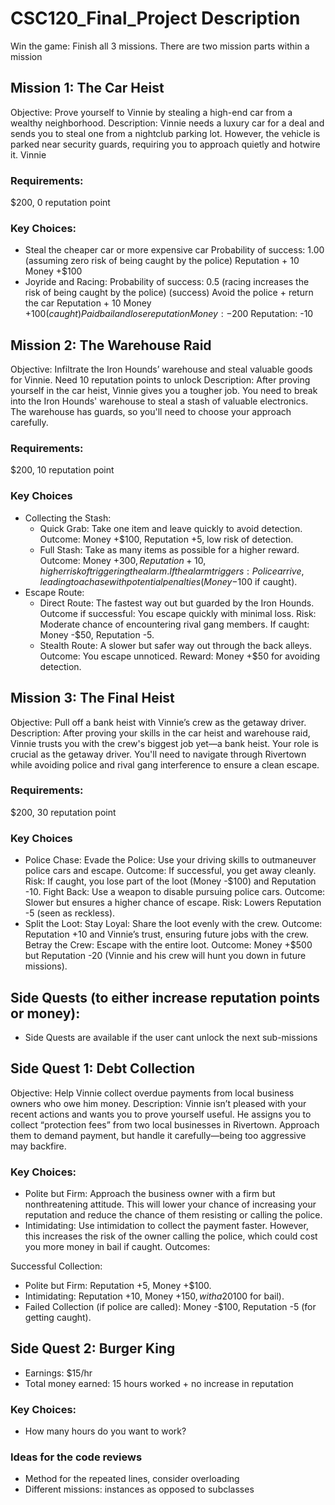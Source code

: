 # CSC120_Final_Project Description

Win the game: Finish all 3 missions. There are two mission parts within a mission

## Mission 1: The Car Heist
Objective: Prove yourself to Vinnie by stealing a high-end car from a wealthy neighborhood.
Description: Vinnie needs a luxury car for a deal and sends you to steal one from a nightclub parking lot. However, the vehicle is parked near security guards, requiring you to approach quietly and hotwire it. Vinnie 

### Requirements: 
$200, 0 reputation point

### Key Choices:
- Steal the cheaper car or more expensive car
    Probability of success: 1.00 (assuming zero risk of being caught by the police)
    Reputation + 10 
    Money +$100
- Joyride and Racing: 
    Probability of success: 0.5 (racing increases the risk of being caught by the police)
(success) Avoid the police + return the car
    Reputation + 10
    Money +$100
(caught) Paid bail and lose reputation
    Money: -$200
    Reputation: -10


## Mission 2: The Warehouse Raid
Objective: Infiltrate the Iron Hounds’ warehouse and steal valuable goods for Vinnie. Need 10 reputation points to unlock
Description: After proving yourself in the car heist, Vinnie gives you a tougher job. You need to break into the Iron Hounds' warehouse to steal a stash of valuable electronics. The warehouse has guards, so you'll need to choose your approach carefully.

### Requirements: 
$200, 10 reputation point


### Key Choices
- Collecting the Stash:
    - Quick Grab: Take one item and leave quickly to avoid detection.
    Outcome: Money +$100, Reputation +5, low risk of detection.
    - Full Stash: Take as many items as possible for a higher reward.
    Outcome: Money +$300, Reputation +10, higher risk of triggering the alarm.
        If the alarm triggers: Police arrive, leading to a chase with potential penalties (Money -$100 if caught).
- Escape Route:
    - Direct Route: The fastest way out but guarded by the Iron Hounds.
    Outcome if successful: You escape quickly with minimal loss.
    Risk: Moderate chance of encountering rival gang members.
        If caught: Money -$50, Reputation -5.
    - Stealth Route: A slower but safer way out through the back alleys.
    Outcome: You escape unnoticed.
    Reward: Money +$50 for avoiding detection.

## Mission 3: The Final Heist
Objective: Pull off a bank heist with Vinnie’s crew as the getaway driver. Description: After proving your skills in the car heist and warehouse raid, Vinnie trusts you with the crew's biggest job yet—a bank heist. Your role is crucial as the getaway driver. You'll need to navigate through Rivertown while avoiding police and rival gang interference to ensure a clean escape.

### Requirements: 
$200, 30 reputation point


### Key Choices
- Police Chase:
    Evade the Police: Use your driving skills to outmaneuver police cars and escape.
        Outcome: If successful, you get away cleanly.
        Risk: If caught, you lose part of the loot (Money -$100) and Reputation -10.
        Fight Back: Use a weapon to disable pursuing police cars.
    Outcome: Slower but ensures a higher chance of escape.
        Risk: Lowers Reputation -5 (seen as reckless).
- Split the Loot:
    Stay Loyal: Share the loot evenly with the crew.
        Outcome: Reputation +10 and Vinnie’s trust, ensuring future jobs with the crew.
    Betray the Crew: Escape with the entire loot.
        Outcome: Money +$500 but Reputation -20 (Vinnie and his crew will hunt you down in future missions).


## Side Quests (to either increase reputation points or money): 
- Side Quests are available if the user cant unlock the next sub-missions

## Side Quest 1: Debt Collection 
Objective: Help Vinnie collect overdue payments from local business owners who owe him money. Description: Vinnie isn’t pleased with your recent actions and wants you to prove yourself useful. He assigns you to collect “protection fees” from two local businesses in Rivertown. Approach them to demand payment, but handle it carefully—being too aggressive may backfire.

### Key Choices:
- Polite but Firm: Approach the business owner with a firm but nonthreatening attitude. This will lower your chance of increasing your reputation and reduce the chance of them resisting or calling the police.
- Intimidating: Use intimidation to collect the payment faster. However, this increases the risk of the owner calling the police, which could cost you more money in bail if caught.
Outcomes:

Successful Collection:
- Polite but Firm: Reputation +5, Money +$100.
- Intimidating: Reputation +10, Money +$150, with a 20% chance of police involvement (Money -$100 for bail).
- Failed Collection (if police are called): Money -$100, Reputation -5 (for getting caught).

## Side Quest 2: Burger King
- Earnings: $15/hr
- Total money earned: 15 hours worked + no increase in reputation

### Key Choices: 
- How many hours do you want to work? 

### Ideas for the code reviews
- Method for the repeated lines, consider overloading 
- Different missions: instances as opposed to subclasses
